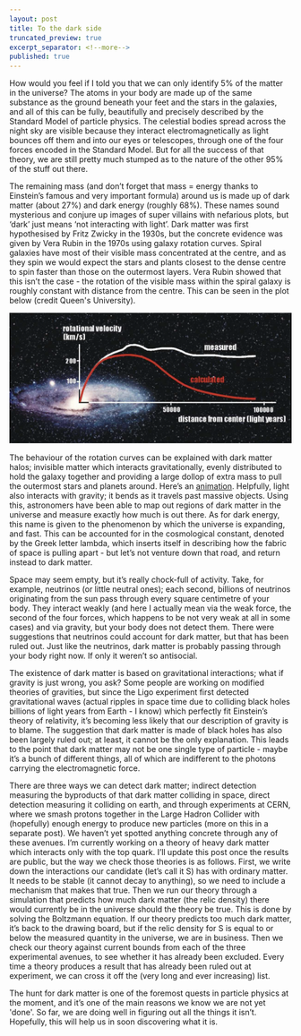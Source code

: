```yaml
---
layout: post
title: To the dark side
truncated_preview: true
excerpt_separator: <!--more-->
published: true
---
```


How would you feel if I told you that we can only identify 5% of the matter in the universe? The atoms in your body are made up of the same substance 
as the ground beneath your feet and the stars in the galaxies, and all of this can be fully, beautifully and precisely described by the Standard Model of 
particle physics. The celestial bodies spread across the night sky are visible because they interact electromagnetically as light bounces off them and into our eyes or telescopes, through one of the four forces encoded in the Standard Model. But for all the success of that theory, we are still pretty much stumped as to the nature of the other 95% of the stuff out there.

<!--more-->

The remaining mass (and don’t forget that mass = energy thanks to Einstein’s famous and very important formula) around 
us is made up of dark matter (about 27%) and dark energy (roughly 68%). These names sound mysterious and conjure up 
images of super villains with nefarious plots, but ‘dark’ just means ‘not interacting with light’. Dark matter was 
first hypothesised by Fritz Zwicky in the 1930s, but the concrete evidence was given by Vera Rubin in the 1970s 
using galaxy rotation curves. Spiral galaxies have most of their visible mass concentrated at the centre, and as they 
spin we would expect the stars and plants closest to the dense centre to spin faster than those on the outermost layers. 
Vera Rubin showed that this isn’t the case - the rotation of the visible mass within the spiral galaxy is roughly constant 
with distance from the centre. This can be seen in the plot below (credit Queen's University).

![placeholder](https://github.com/lhmason/lhmason.github.io/blob/main/rotcurvs.png?raw=true)

The behaviour of the rotation curves can be explained with dark matter halos; invisible matter which interacts gravitationally, 
evenly distributed to hold the galaxy together and providing a large dollop of extra mass to pull the outermost stars and 
planets around. Here’s an [animation]("https://www.youtube.com/watch?v=o_0oB9CHvjc&t=451s&ab_channel=ProfessorPaulRobinson"). 
Helpfully, light also interacts with gravity; it bends as it travels past massive objects. Using this, astronomers have been 
able to map out regions of dark matter in the universe and measure exactly how much is out there. As for dark energy, this 
name is given to the phenomenon by which the universe is expanding, and fast. This can be accounted for in the cosmological 
constant, denoted by the Greek letter lambda, which inserts itself in describing how the fabric of space is pulling apart - but 
let’s not venture down that road, and return instead to dark matter.

Space may seem empty, but it’s really chock-full of activity. Take, for example, neutrinos (or little neutral ones); each second, 
billions of neutrinos originating from the sun pass through every square centimetre of your body. They interact weakly (and here 
I actually mean via the weak force, the second of the four forces, which happens to be not very weak at all in some cases) and via gravity, but your body does 
not detect them. There were suggestions that neutrinos could account for dark matter, but that has been ruled out. Just like the 
neutrinos, dark matter is probably passing through your body right now. If only it weren’t so antisocial.

The existence of dark matter is based on gravitational interactions; what if gravity is just wrong, you ask? Some people are working on 
modified theories of gravities, but since the Ligo experiment first detected gravitational waves (actual ripples in space time 
due to colliding black holes billions of light years from Earth - I know) which perfectly fit Einstein’s theory of relativity, 
it’s becoming less likely that our description of gravity is to blame. The suggestion that dark matter is made of black holes has 
also been largely ruled out; at least, it cannot be the only explanation. This leads to the point that dark matter may not be one 
single type of particle - maybe it’s a bunch of different things, all of which are indifferent to the photons carrying the 
electromagnetic force.

There are three ways we can detect dark matter; indirect detection measuring the byproducts of that dark matter colliding in space, 
direct detection measuring it colliding on earth, and through experiments at CERN, where we smash protons together in the Large Hadron Collider with 
(hopefully) enough energy to produce new particles (more on this in a separate post). We haven’t yet spotted anything concrete 
through any of these avenues. I’m currently working on a theory of heavy dark matter which interacts only with the top quark. I’ll 
update this post once the results are public, but the way we check those theories is as follows. First, we write down the 
interactions our candidate (let’s call it S) has with ordinary matter. It needs to be stable (it cannot decay to anything), so we 
need to include a mechanism that makes that true. Then we run our theory through a simulation that predicts how much dark matter 
(the relic density) there would currently be in the universe should the theory be true. This is done by solving the Boltzmann 
equation. If our theory predicts too much dark matter, it’s back to the drawing board, but if the relic density for S is equal to 
or below the measured quantity in the universe, we are in business. Then we check our theory against current bounds from each of 
the three experimental avenues, to see whether it has already been excluded. Every time a theory produces a result that has already been ruled out at 
experiment, we can cross it off the (very long and ever increasing) list.

The hunt for dark matter is one of the foremost quests in particle physics at the moment, and it’s one of the main reasons we know 
we are not yet 'done'. So far, we are doing well in figuring out all the things it isn’t. Hopefully, this will help us in soon 
discovering what it is.
